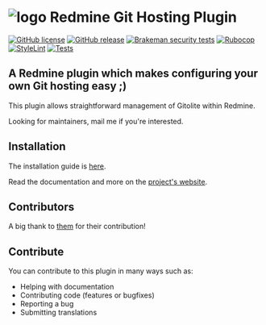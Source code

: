 # ![logo](https://raw.github.com/jbox-web/redmine_git_hosting/gh-pages/images/git_logo.png) Redmine Git Hosting Plugin

[![GitHub license](https://img.shields.io/github/license/jbox-web/redmine_git_hosting.svg)](https://github.com/jbox-web/redmine_git_hosting/blob/devel/LICENSE)
[![GitHub release](https://img.shields.io/github/release/jbox-web/redmine_git_hosting.svg)](https://github.com/jbox-web/redmine_git_hosting/releases/latest)
[![Brakeman security tests](../../workflows/Run%20Brakeman/badge.svg)](../../actions/workflows/brakeman.yml)
[![Rubocop](../../workflows/Run%20RuboCop/badge.svg)](../../actions/workflows/rubocop.yml)
[![StyleLint](../../workflows/Run%20StyleLint/badge.svg)](../../actions/workflows/stylelint.yml)
[![Tests](../../workflows/Test/badge.svg)](../../actions/workflows/test.yml)

## A Redmine plugin which makes configuring your own Git hosting easy ;)

This plugin allows straightforward management of Gitolite within Redmine.

Looking for maintainers, mail me if you're interested.

## Installation

The installation guide is [here](http://redmine-git-hosting.io/get_started/).

Read the documentation and more on the [project's website](http://redmine-git-hosting.io/).

## Contributors

A big thank to [them](https://github.com/jbox-web/redmine_git_hosting/blob/master/AUTHORS) for their contribution!

## Contribute

You can contribute to this plugin in many ways such as:

* Helping with documentation
* Contributing code (features or bugfixes)
* Reporting a bug
* Submitting translations
